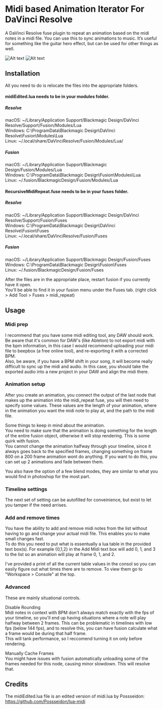 # Midi based Animation Iterator For DaVinci Resolve

A DaVinci Resolve fuse plugin to repeat an animation based on the midi notes in a midi file. You can use this to sync animations to music. It’s useful for something like the guitar hero effect, but can be used for other things as well. 

![Alt text](Images/Example1.png)
![Alt text](Images/Example2.png)

## Installation 

All you need to do is relocate the files into the appropriate folders. 

#### midiEdited.lua needs to be in your modules folder.
##### Resolve
macOS:    ~/Library/Application Support/Blackmagic Design/DaVinci Resolve/Support/Fusion/Modules/Lua <br />
Windows:  C:\ProgramData\Blackmagic Design\DaVinci Resolve\Fusion\Modules\Lua <br />
Linux:    ~/.local/share/DaVinciResolve/Fusion/Modules/Lua/ <br />
##### Fusion
macOS:    ~/Library/Application Support/Blackmagic Design/Fusion/Modules/Lua <br />
Windows:  C:\ProgramData\Blackmagic Design\Fusion\Modules\Lua <br />
Linux:    ~/.fusion/BlackmagicDesign/Fusion/Modules/Lua <br />

#### RecursiveMidiRepeat.fuse needs to be in your fuses folder.
##### Resolve
macOS:    ~/Library/Application Support/Blackmagic Design/DaVinci Resolve/Support/Fusion/Fuses <br />
Windows:  C:\ProgramData\Blackmagic Design\DaVinci Resolve\Fusion\Fuses <br />
Linux:    ~/.local/share/DaVinciResolve/Fusion/Fuses <br />
##### Fusion
macOS:    ~/Library/Application Support/Blackmagic Design/Fusion/Fuses <br />
Windows:  C:\ProgramData\Blackmagic Design\Fusion\Fuses <br />
Linux:    ~/.fusion/BlackmagicDesign/Fusion/Fuses <br />

After the files are in the appropriate place, restart fusion if you currently have it open. <br />
You'll be able to find it in your fusion menu under the Fuses tab. (right click > Add Tool > Fuses > midi_repeat)

## Usage

### Midi prep

I recommend that you have some midi editing tool, any DAW should work. Be aware that it's common for DAW's (like Ableton) to not export midi with the bpm information, in this case I would recommend uploading your midi file to beepbox (a free online tool), and re-exporting it with a corrected BPM. <br />
Also, be aware, if you have a BPM shift in your song, it will become really difficult to sync up the midi and audio. In this case, you should take the exported audio into a new project in your DAW and align the midi there. 

### Animation setup

After you create an animation, you connect the output of the last node that makes up the animation into the midi_repeat fuse, you will then need to specify some values. These values are the length of your animation, where in the animation you want the midi note to play at, and the path to the midi file.

Some things to keep in mind about the animation. <br />
You need to make sure that the animation is doing something for the length of the entire fusion object, otherwise it will stop rendering. This is some quirk with fusion. <br />
You cannot change the animation halfway through your timeline, since it always goes back to the specified frames, changing something on frame 800 on a 200 frame animation wont do anything. If you want to do this, you can set up 2 animations and fade between them. 

You also have the option of a few blend modes, they are similar to what you would find in photoshop for the most part. 

### Timeline settings

The next set of setting can be autofilled for conveinience, but exist to let you tamper if the need arrises.

### Add and remove times

You have the ability to add and remove midi notes from the list without having to go and change your actual midi file. This enables you to make small changes fast. <br />
To do this you need to put what is essentually a lua table in the provided text box(s). For example {0,1,2} in the Add Midi text box will add 0, 1, and 3 to the list so an animation will play at frame 0, 1, and 2.

I've provided a print of all the current table values in the consol so you can easily figure out what times there are to remove. To view them go to "Workspace > Console" at the top.

### Advanced

These are mainly situational controls.

Disable Rounding <br />
Midi notes in context with BPM don't always match exactly with the fps of your timeline, so you'll end up having situations where a note will play halfway between 2 frames. This can be problematic in timelines with low fps (below 144 fps), and to resolve this, you can have fusion calculate what a frame would be during that half frame. <br />
This will tank performance, so I reccomend turning it on only before rendering.

Manually Cache Frames <br />
You might have issues with fusion automatically unloading some of the frames needed for this node, causing minor slowdown. This will resolve that.

## Credits

The midiEdited.lua file is an edited version of midi.lua by Possseidon: https://github.com/Possseidon/lua-midi
